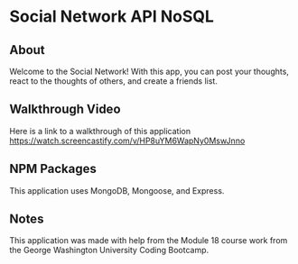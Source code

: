# Social Network API NoSQL

## About
Welcome to the Social Network! With this app, you can post your thoughts, react to the thoughts of others, and create a friends list. 

## Walkthrough Video
Here is a link to a walkthrough of this application
https://watch.screencastify.com/v/HP8uYM6WapNy0MswJnno

## NPM Packages
This application uses MongoDB, Mongoose, and Express.

## Notes
This application was made with help from the Module 18 course work from the George Washington University Coding Bootcamp.
